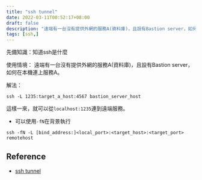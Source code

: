 ```yaml
---
title: "ssh tunnel"
date: 2022-03-11T00:52:17+08:00
draft: false
description: "遠端有一台沒有提供外網的服務A(資料庫)，且設有Bastion server，如何在本機連上服務A。"
tags: [ssh,]
---
```


先備知識：知道ssh是什麼

使用情境：
遠端有一台沒有提供外網的服務A(資料庫)，且設有Bastion server，如何在本機連上服務A。

解法：

```shell
ssh -L 1235:target_a_host:4567 bastion_server_host
```

這樣一來，就可以從`localhost:1235`連到遠端服務。

- 可以使用`-fN`在背景執行

```shell
ssh -fN -L [bind_address:]<local_port>:<target_host>:<target_port> remotehost
```

## Reference

- [ssh tunnel](https://johnliu55.tw/ssh-tunnel.html)
